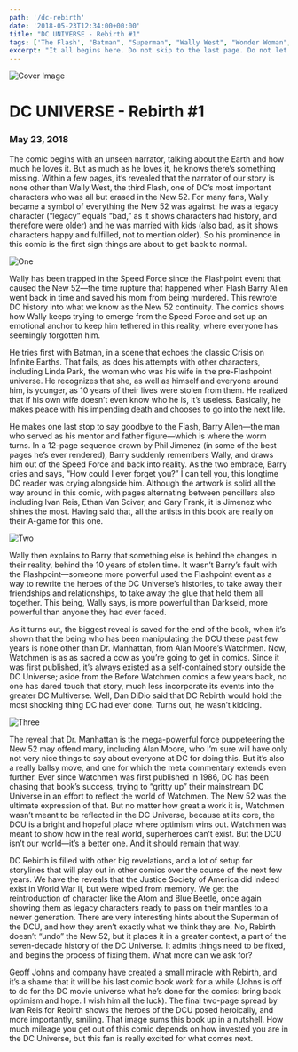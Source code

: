 ```yaml
---
path: '/dc-rebirth'
date: '2018-05-23T12:34:00+00:00'
title: "DC UNIVERSE - Rebirth #1"
tags: ['The Flash', "Batman", "Superman", "Wally West", "Wonder Woman", "DC"]
excerpt: "It all begins here. Do not skip to the last page. Do not let a friend or message board ruin this comic for you. The future (and past) of the DC Universe starts here. Don’t say I didn’t warn you!"
---
```


![Cover Image](https://nerdist.com/wp-content/uploads/2016/05/REBIRTH-splash.jpg)

# DC UNIVERSE - Rebirth #1

### May 23, 2018

The comic begins with an unseen narrator, talking about the Earth and how much he loves it. But as much as he loves it, he knows there’s something missing. Within a few pages, it’s revealed that the narrator of our story is none other than Wally West, the third Flash, one of DC’s most important characters who was all but erased in the New 52. For many fans, Wally became a symbol of everything the New 52 was against: he was a legacy character (“legacy” equals “bad,” as it shows characters had history, and therefore were older) and he was married with kids (also bad, as it shows characters happy and fulfilled, not to mention older). So his prominence in this comic is the first sign things are about to get back to normal.

![One](https://nerdist.com/wp-content/uploads/2016/05/REB_1_dylux-low-2-720x1107-615x456.jpg)

Wally has been trapped in the Speed Force since the Flashpoint event that caused the New 52—the time rupture that happened when Flash Barry Allen went back in time and saved his mom from being murdered. This rewrote DC history into what we know as the New 52 continuity. The comics shows how Wally keeps trying to emerge from the Speed Force and set up an emotional anchor to keep him tethered in this reality, where everyone has seemingly forgotten him.

He tries first with Batman, in a scene that echoes the classic Crisis on Infinite Earths. That fails, as does his attempts with other characters, including Linda Park, the woman who was his wife in the pre-Flashpoint universe. He recognizes that she, as well as himself and everyone around him, is younger, as 10 years of their lives were stolen from them. He realized that if his own wife doesn’t even know who he is, it’s useless. Basically, he makes peace with his impending death and chooses to go into the next life.

He makes one last stop to say goodbye to the Flash, Barry Allen—the man who served as his mentor and father figure—which is where the worm turns. In a 12-page sequence drawn by Phil Jimenez (in some of the best pages he’s ever rendered), Barry suddenly remembers Wally, and draws him out of the Speed Force and back into reality. As the two embrace, Barry cries and says, “How could I ever forget you?” I can tell you, this longtime DC reader was crying alongside him. Although the artwork is solid all the way around in this comic, with pages alternating between pencillers also including Ivan Reis, Ethan Van Sciver, and Gary Frank, it is Jimenez who shines the most. Having said that, all the artists in this book are really on their A-game for this one.

![Two](https://nerdist.com/wp-content/uploads/2016/05/Barry-Wally.jpg)

Wally then explains to Barry that something else is behind the changes in their reality, behind the 10 years of stolen time. It wasn’t Barry’s fault with the Flashpoint—someone more powerful used the Flashpoint event as a way to rewrite the heroes of the DC Universe’s histories, to take away their friendships and relationships, to take away the glue that held them all together. This being, Wally says, is more powerful than Darkseid, more powerful than anyone they had ever faced.

As it turns out, the biggest reveal is saved for the end of the book, when it’s shown that the being who has been manipulating the DCU these past few years is none other than Dr. Manhattan, from Alan Moore’s Watchmen. Now, Watchmen is as as sacred a cow as you’re going to get in comics. Since it was first published, it’s always existed as a self-contained story outside the DC Universe; aside from the Before Watchmen comics a few years back, no one has dared touch that story, much less incorporate its events into the greater DC Multiverse. Well, Dan DiDio said that DC Rebirth would hold the most shocking thing DC had ever done. Turns out, he wasn’t kidding.

![Three](https://nerdist.com/wp-content/uploads/2016/05/wally-reveal-183491.jpg)

The reveal that Dr. Manhattan is the mega-powerful force puppeteering the New 52 may offend many, including Alan Moore, who I’m sure will have only not very nice things to say about everyone at DC for doing this. But it’s also a really ballsy move, and one for which the meta commentary extends even further. Ever since Watchmen was first published in 1986, DC has been chasing that book’s success, trying to “gritty up” their mainstream DC Universe in an effort to reflect the world of Watchmen. The New 52 was the ultimate expression of that. But no matter how great a work it is, Watchmen wasn’t meant to be reflected in the DC Universe, because at its core, the DCU is a bright and hopeful place where optimism wins out. Watchmen was meant to show how in the real world, superheroes can’t exist. But the DCU isn’t our world—it’s a better one. And it should remain that way.

DC Rebirth is filled with other big revelations, and a lot of setup for storylines that will play out in other comics over the course of the next few years. We have the reveals that the Justice Society of America did indeed exist in World War II, but were wiped from memory. We get the reintroduction of character like the Atom and Blue Beetle, once again showing them as legacy characters ready to pass on their mantles to a newer generation. There are very interesting hints about the Superman of the DCU, and how they aren’t exactly what we think they are. No, Rebirth doesn’t “undo” the New 52, but it places it in a greater context, a part of the seven-decade history of the DC Universe. It admits things need to be fixed, and begins the process of fixing them. What more can we ask for?

Geoff Johns and company have created a small miracle with Rebirth, and it’s a shame that it will be his last comic book work for a while (Johns is off to do for the DC movie universe what he’s done for the comics: bring back optimism and hope. I wish him all the luck). The final two-page spread by Ivan Reis for Rebirth shows the heroes of the DCU posed heroically, and more importantly, smiling. That image sums this book up in a nutshell. How much mileage you get out of this comic depends on how invested you are in the DC Universe, but this fan is really excited for what comes next.
